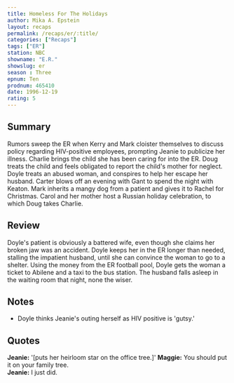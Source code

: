 ```yaml
---
title: Homeless For The Holidays
author: Mika A. Epstein
layout: recaps
permalink: /recaps/er/:title/
categories: ["Recaps"]
tags: ["ER"]
station: NBC
showname: "E.R."
showslug: er
season : Three
epnum: Ten
prodnum: 465410
date: 1996-12-19
rating: 5
---
```


## Summary

Rumors sweep the ER when Kerry and Mark cloister themselves to discuss policy regarding HIV-positive employees, prompting Jeanie to publicize her illness. Charlie brings the child she has been caring for into the ER. Doug treats the child and feels obligated to report the child's mother for neglect. Doyle treats an abused woman, and conspires to help her escape her husband. Carter blows off an evening with Gant to spend the night with Keaton. Mark inherits a mangy dog from a patient and gives it to Rachel for Christmas. Carol and her mother host a Russian holiday celebration, to which Doug takes Charlie.

## Review

Doyle's patient is obviously a battered wife, even though she claims her broken jaw was an accident. Doyle keeps her in the ER longer than needed, stalling the impatient husband, until she can convince the woman to go to a shelter. Using the money from the ER football pool, Doyle gets the woman a ticket to Abilene and a taxi to the bus station. The husband falls asleep in the waiting room that night, none the wiser.

## Notes

* Doyle thinks Jeanie's outing herself as HIV positive is 'gutsy.'

## Quotes

**Jeanie:** '[puts her heirloom star on the office tree.]'
**Maggie:** You should put it on your family tree.\
**Jeanie:** I just did.
